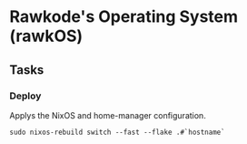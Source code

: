 # Rawkode's Operating System (rawkOS)

## Tasks

### Deploy

Applys the NixOS and home-manager configuration.

```shell
sudo nixos-rebuild switch --fast --flake .#`hostname`
```
